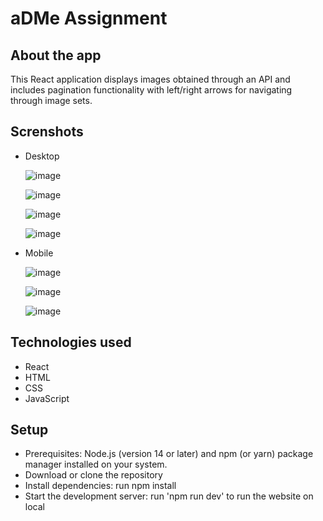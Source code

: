 # aDMe Assignment

## About the app

This React application displays images obtained through an API and includes pagination functionality with left/right arrows for navigating through image sets.

## Screnshots

- Desktop
  
  ![image](https://github.com/bhanutejaswini/adme-assignment/assets/29518361/1e928bce-5172-480b-a110-dbc1c45df043)

  ![image](https://github.com/bhanutejaswini/adme-assignment/assets/29518361/6e6a504b-15f4-4f2d-a950-25a71d5c9ed5)

  ![image](https://github.com/bhanutejaswini/adme-assignment/assets/29518361/0b6f162a-662f-4d08-a181-8c0648c2261f)

  ![image](https://github.com/bhanutejaswini/adme-assignment/assets/29518361/910abf11-0074-42c5-8dab-c22b530fc9c2)
  
- Mobile

  ![image](https://github.com/bhanutejaswini/adme-assignment/assets/29518361/575eeeb3-e877-4c51-9da1-80a127adb9ce)

  ![image](https://github.com/bhanutejaswini/adme-assignment/assets/29518361/d9046882-a64f-4f48-9221-9f0f3cad6e67)

  ![image](https://github.com/bhanutejaswini/adme-assignment/assets/29518361/b37c28d5-64f5-4409-ac29-8130916d5dc3)


## Technologies used

- React
- HTML
- CSS
- JavaScript

## Setup

- Prerequisites: Node.js (version 14 or later) and npm (or yarn) package manager installed on your system.
- Download or clone the repository
- Install dependencies: run npm install
- Start the development server: run 'npm run dev' to run the website on local
